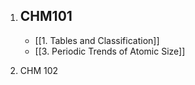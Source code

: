 1. CHM101
	- 
	- [[1. Tables and Classification]]
	- [[3. Periodic Trends of Atomic Size]]

2. CHM 102

